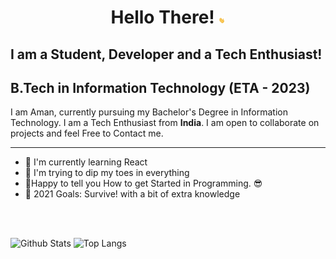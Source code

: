 <h1 align="center"> Hello There! 
<img src = "https://github.com/codeph-0bia/codeph-0bia/blob/main/wave.gif" width = "10px">
</h1>

## I am a Student, Developer and a Tech Enthusiast!

## B.Tech in Information Technology (ETA - 2023) 
<p>
I am Aman, currently pursuing my Bachelor's Degree in Information Technology. I am a Tech Enthusiast from <b>India</b>. I am open to collaborate on projects and feel Free to Contact me.
</p>

---
 * 🔭 I'm currently learning React
 * 🌱 I'm trying to dip my toes in everything
 * 🎉Happy to tell you How to get Started in Programming. 😎
 * 🥅 2021 Goals: Survive! with a bit of extra knowledge

<br>
<br>

![Github Stats](https://github-readme-stats.vercel.app/api?username=kxzazz&show_icons=true&theme=radical ) ![Top Langs](https://github-readme-stats.vercel.app/api/top-langs/?username=kxzazz&theme=radical&layout=compact)

